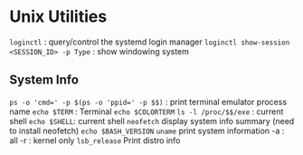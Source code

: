 # Unix Utilities
`loginctl` : query/control the systemd login manager
`loginctl show-session <SESSION_ID> -p Type` : show windowing system

## System Info
`ps -o 'cmd=' -p $(ps -o 'ppid=' -p $$)` : print terminal emulator process name
`echo $TERM` : Terminal 
`echo $COLORTERM`
`ls -l /proc/$$/exe` : current shell
`echo $SHELL`: current shell
`neofetch` display system info summary (need to install neofetch)
`echo $BASH_VERSION`
`uname` print system information
    -a : all
    -r : kernel only
`lsb_release` Print distro info
